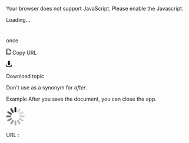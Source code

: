 Your browser does not support JavaScript. Please enable the Javascript.

Loading...

# 

once

![Copy URL](media/once/Copy.png)
Copy URL

![Download](media/once/Download.png)

Download topic

Don't use as a synonym for *after*.

Example
After you save the document, you can close the app.

![In progress](media/once/activity-large.gif)

URL :
